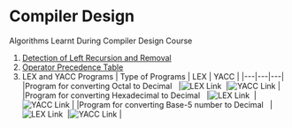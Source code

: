 # Compiler Design
Algorithms Learnt During Compiler Design Course
1. [Detection of Left Recursion and Removal](https://github.com/SourajitaDewasi/CompilerDesign/tree/main/RemovingLeftRecursion)
2. [Operator Precedence Table](https://github.com/SourajitaDewasi/CompilerDesign/blob/main/OperatorPrecedenceParsing.cpp)
3. LEX and YACC Programs
   | Type of Programs | LEX | YACC |
   |---|---|---|
   |Program for converting Octal to Decimal &nbsp; |![LEX Link](https://github.com/SourajitaDewasi/CompilerDesign/blob/main/octaldecimal.l)&nbsp; |![YACC Link](https://github.com/SourajitaDewasi/CompilerDesign/blob/main/octaldecimal.y)&nbsp;|
   |Program for converting Hexadecimal to Decimal &nbsp; |![LEX Link](https://github.com/SourajitaDewasi/CompilerDesign/blob/main/hexdecimal.l)&nbsp; |![YACC Link](https://github.com/SourajitaDewasi/CompilerDesign/blob/main/hexdecimal.y)&nbsp;|
   |Program for converting Base-5 number to Decimal &nbsp; |![LEX Link](https://github.com/SourajitaDewasi/CompilerDesign/blob/main/base5decimal.l)&nbsp; |![YACC Link](https://github.com/SourajitaDewasi/CompilerDesign/blob/main/base5decimal.y)&nbsp;|
  
